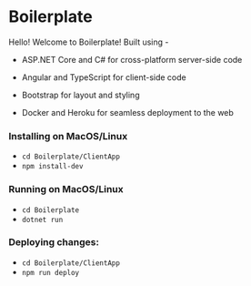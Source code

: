 # Boilerplate
Hello! Welcome to Boilerplate! Built using -

- ASP.NET Core and C# for cross-platform server-side code

- Angular and TypeScript for client-side code

- Bootstrap for layout and styling

- Docker and Heroku for seamless deployment to the web

### Installing on MacOS/Linux

* `cd Boilerplate/ClientApp`
* `npm install-dev`

### Running on MacOS/Linux

* `cd Boilerplate`
* `dotnet run`

### Deploying changes:
* `cd Boilerplate/ClientApp`
* `npm run deploy`
